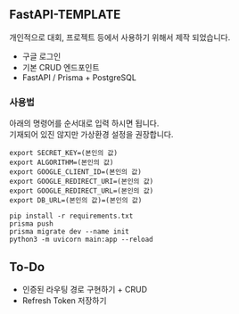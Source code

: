 ## FastAPI-TEMPLATE

개인적으로 대회, 프로젝트 등에서 사용하기 위해서 제작 되었습니다.

- 구글 로그인
- 기본 CRUD 엔드포인트
- FastAPI / Prisma + PostgreSQL

### 사용법
아래의 명령어를 순서대로 입력 하시면 됩니다.   
기재되어 있진 않지만 가상환경 설정을 권장합니다.

```commandline
export SECRET_KEY=(본인의 값)
export ALGORITHM=(본인의 값)
export GOOGLE_CLIENT_ID=(본인의 값)
export GOOGLE_REDIRECT_URI=(본인의 값)
export GOOGLE_REDIRECT_URL=(본인의 값)
export DB_URL=(본인의 값)=(본인의 값)
```

```commandline
pip install -r requirements.txt
prisma push
prisma migrate dev --name init
python3 -m uvicorn main:app --reload
```

## To-Do

- 인증된 라우팅 경로 구현하기 + CRUD
- Refresh Token 저장하기